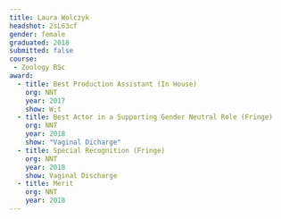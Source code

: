 ```yaml
---
title: Laura Wolczyk
headshot: 2sL63cf
gender: female
graduated: 2018
submitted: false
course:
 - Zoology BSc
award:
  - title: Best Production Assistant (In House) 
    org: NNT
    year: 2017 
    show: W;t 
  - title: Best Actor in a Supporting Gender Neutral Role (Fringe)
    org: NNT
    year: 2018
    show: "Vaginal Dicharge"
  - title: Special Recognition (Fringe)
    org: NNT
    year: 2018
    show: Vaginal Discharge
  - title: Merit
    org: NNT
    year: 2018
---
```

